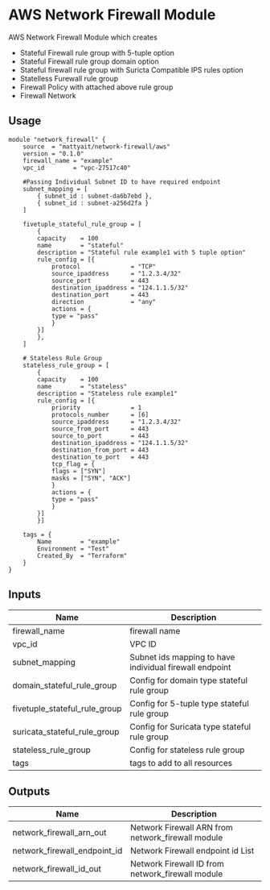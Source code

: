 #  AWS Network Firewall Module

AWS Network Firewall Module which creates

-  Stateful Firewall rule group with 5-tuple option
-  Stateful Firewall rule group domain option
-  Stateful firewall rule group with Suricta Compatible IPS rules option
- Statelless Furewall rule group
- Firewall Policy with attached above rule group
- Firewall Network

## Usage

    module "network_firewall" {
        source  = "mattyait/network-firewall/aws"
        version = "0.1.0"
        firewall_name = "example"
        vpc_id        = "vpc-27517c40"

        #Passing Individual Subnet ID to have required endpoint
        subnet_mapping = [
            { subnet_id : subnet-da6b7ebd },
            { subnet_id : subnet-a256d2fa }
        ]

        fivetuple_stateful_rule_group = [
            {
            capacity    = 100
            name        = "stateful"
            description = "Stateful rule example1 with 5 tuple option"
            rule_config = [{
                protocol              = "TCP"
                source_ipaddress      = "1.2.3.4/32"
                source_port           = 443
                destination_ipaddress = "124.1.1.5/32"
                destination_port      = 443
                direction             = "any"
                actions = {
                type = "pass"
                }
            }]
            },
        ]

        # Stateless Rule Group
        stateless_rule_group = [
            {
            capacity    = 100
            name        = "stateless"
            description = "Stateless rule example1"
            rule_config = [{
                priority              = 1
                protocols_number      = [6]
                source_ipaddress      = "1.2.3.4/32"
                source_from_port      = 443
                source_to_port        = 443
                destination_ipaddress = "124.1.1.5/32"
                destination_from_port = 443
                destination_to_port   = 443
                tcp_flag = {
                flags = ["SYN"]
                masks = ["SYN", "ACK"]
                }
                actions = {
                type = "pass"
                }
            }]
            }]

        tags = {
            Name        = "example"
            Environment = "Test"
            Created_By  = "Terraform"
        }
    }

## Inputs

| Name                          | Description                                               |
|------                         |-------------                                              |
|   firewall_name               | firewall name                                             |
|   vpc_id                      |    VPC ID                                                 |
| subnet_mapping                | Subnet ids mapping to have individual firewall endpoint   |
| domain_stateful_rule_group    | Config for domain type stateful rule group                |
| fivetuple_stateful_rule_group | Config for 5-tuple type stateful rule group               |
| suricata_stateful_rule_group  | Config for Suricata type stateful rule group              |
| stateless_rule_group          | Config for stateless rule group                           |
|   tags                        | tags to add to all resources                              |

## Outputs

| Name                          | Description                                               |
|------                         |-------------                                              |
| network_firewall_arn_out      | Network Firewall ARN from network_firewall module         |
| network_firewall_endpoint_id  | Network Firewall endpoint id List                         |
| network_firewall_id_out       | Network Firewall ID from network_firewall module          |